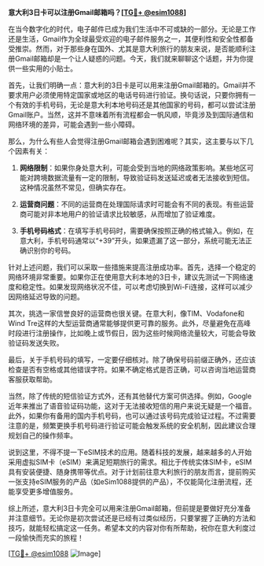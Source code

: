 **意大利3日卡可以注册Gmail邮箱吗？[[TG💪+ @esim1088](https://t.me/s/esim1088)]**

在当今数字化的时代，电子邮件已成为我们生活中不可或缺的一部分。无论是工作还是生活，Gmail作为全球最受欢迎的电子邮件服务之一，其便利性和安全性都备受推崇。然而，对于那些身在国外、尤其是意大利旅行的朋友来说，是否能顺利注册Gmail邮箱却是一个让人疑惑的问题。今天，我们就来聊聊这个话题，并为你提供一些实用的小贴士。

首先，让我们明确一点：意大利的3日卡是可以用来注册Gmail邮箱的。Gmail并不要求用户必须使用特定国家或地区的电话号码进行验证。换句话说，只要你拥有一个有效的手机号码，无论是意大利本地号码还是其他国家的号码，都可以尝试注册Gmail账户。当然，这并不意味着所有流程都会一帆风顺，毕竟涉及到国际通信和网络环境的差异，可能会遇到一些小障碍。

那么，为什么有些人会觉得注册Gmail邮箱会遇到困难呢？其实，这主要与以下几个因素有关：

1. **网络限制**：如果你身处意大利，可能会受到当地的网络政策影响。某些地区可能对跨境数据流量有一定的限制，导致验证码发送延迟或者无法接收到短信。这种情况虽然不常见，但确实存在。

2. **运营商问题**：不同的运营商在处理国际请求时可能会有不同的表现。有些运营商可能对非本地用户的验证请求比较敏感，从而增加了验证难度。

3. **手机号码格式**：在填写手机号码时，需要确保按照正确的格式输入。例如，在意大利，手机号码通常以“+39”开头，如果遗漏了这一部分，系统可能无法正确识别你的号码。

针对上述问题，我们可以采取一些措施来提高注册成功率。首先，选择一个稳定的网络环境非常重要。如果你正在使用意大利本地的3日卡，建议先测试一下网络速度和稳定性。如果发现网络状况不佳，可以考虑切换到Wi-Fi连接，这样可以减少因网络延迟导致的问题。

其次，挑选一家信誉良好的运营商也很关键。在意大利，像TIM、Vodafone和Wind Tre这样的大型运营商通常能够提供更可靠的服务。此外，尽量避免在高峰时段进行注册操作，比如晚上或节假日，因为这些时候网络流量较大，可能会导致验证码发送失败。

最后，关于手机号码的填写，一定要仔细核对。除了确保号码前缀正确外，还应该检查是否有空格或其他错误字符。如果不确定格式是否正确，可以咨询当地运营商客服获取帮助。

当然，除了传统的短信验证方式外，还有其他替代方案可供选择。例如，Google近年来推出了语音验证码功能，这对于无法接收短信的用户来说无疑是一个福音。此外，如果你有备用的国内手机号码，也可以通过该号码完成验证过程。不过需要注意的是，频繁更换手机号码进行验证可能会触发系统的安全机制，因此建议合理规划自己的操作频率。

说到这里，不得不提一下eSIM技术的应用。随着科技的发展，越来越多的人开始采用虚拟SIM卡（eSIM）来满足短期旅行的需求。相比于传统实体SIM卡，eSIM具有安装便捷、随身携带等优点。对于计划前往意大利旅行的朋友而言，提前购买一张支持eSIM服务的产品（如eSim1088提供的产品），不仅能简化注册流程，还能享受更多增值服务。

综上所述，意大利3日卡完全可以用来注册Gmail邮箱，但前提是要做好充分准备并注意细节。无论你是初次尝试还是已经有过类似经历，只要掌握了正确的方法和技巧，就能轻松搞定这一任务。希望本文的内容对你有所帮助，祝你在意大利度过一段愉快而充实的旅程！

[[TG💪+ @esim1088](https://t.me/s/esim1088) ![Image](https://i.postimg.cc/4NQfJmqS/Snipaste-2025-05-13-00-14-12.png)]